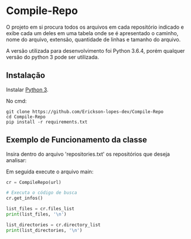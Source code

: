 # <h1>Compile-Repo</h1>
<p>O projeto em si procura todos os arquivos em cada repositório indicado e exibe cada um deles em uma tabela onde se é apresentado o  caminho, nome do arquivo, extensão, quantidade de linhas e tamanho do arquivo.</p>

<p>A versão utilizada para desenvolvimento foi Python 3.6.4, porém qualquer versão do python 3 pode ser utilizada.</p>


## Instalação

Instalar [Python 3](https://www.python.org/download/).

No cmd:
```
git clone https://github.com/Erickson-lopes-dev/Compile-Repo
cd Compile-Repo
pip install -r requirements.txt
```

## Exemplo de Funcionamento da classe

Insira dentro do arquivo 'repositories.txt' os repositórios que deseja analisar:


Em seguida execute o arquivo main:
```python
cr = CompileRepo(url)

# Executa o código de busca
cr.get_infos()

list_files = cr.files_list
print(list_files, '\n')

list_directories = cr.directory_list
print(list_directories, '\n')
```